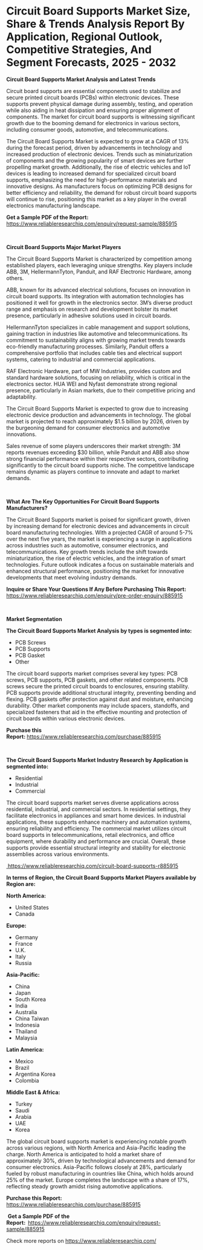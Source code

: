 <p><h1>Circuit Board Supports Market Size, Share & Trends Analysis Report By Application, Regional Outlook, Competitive Strategies, And Segment Forecasts, 2025 - 2032</h1></p><p><strong>Circuit Board Supports Market Analysis and Latest Trends</strong></p>
<p><p>Circuit board supports are essential components used to stabilize and secure printed circuit boards (PCBs) within electronic devices. These supports prevent physical damage during assembly, testing, and operation while also aiding in heat dissipation and ensuring proper alignment of components. The market for circuit board supports is witnessing significant growth due to the booming demand for electronics in various sectors, including consumer goods, automotive, and telecommunications.</p><p>The Circuit Board Supports Market is expected to grow at a CAGR of 13% during the forecast period, driven by advancements in technology and increased production of electronic devices. Trends such as miniaturization of components and the growing popularity of smart devices are further propelling market growth. Additionally, the rise of electric vehicles and IoT devices is leading to increased demand for specialized circuit board supports, emphasizing the need for high-performance materials and innovative designs. As manufacturers focus on optimizing PCB designs for better efficiency and reliability, the demand for robust circuit board supports will continue to rise, positioning this market as a key player in the overall electronics manufacturing landscape.</p></p>
<p><strong>Get a Sample PDF of the Report:&nbsp;</strong> <a href="https://www.reliableresearchiq.com/enquiry/request-sample/885915?utm_campaign=2886&utm_medium=2&utm_source=Github&utm_content=ia&utm_term=10042025&utm_id=circuit-board-supports">https://www.reliableresearchiq.com/enquiry/request-sample/885915</a></p>
<p>&nbsp;</p>
<p><strong>Circuit Board Supports Major Market Players</strong></p>
<p><p>The Circuit Board Supports Market is characterized by competition among established players, each leveraging unique strengths. Key players include ABB, 3M, HellermannTyton, Panduit, and RAF Electronic Hardware, among others.</p><p>ABB, known for its advanced electrical solutions, focuses on innovation in circuit board supports. Its integration with automation technologies has positioned it well for growth in the electronics sector. 3M’s diverse product range and emphasis on research and development bolster its market presence, particularly in adhesive solutions used in circuit boards.</p><p>HellermannTyton specializes in cable management and support solutions, gaining traction in industries like automotive and telecommunications. Its commitment to sustainability aligns with growing market trends towards eco-friendly manufacturing processes. Similarly, Panduit offers a comprehensive portfolio that includes cable ties and electrical support systems, catering to industrial and commercial applications.</p><p>RAF Electronic Hardware, part of MW Industries, provides custom and standard hardware solutions, focusing on reliability, which is critical in the electronics sector. HUA WEI and Nyfast demonstrate strong regional presence, particularly in Asian markets, due to their competitive pricing and adaptability.</p><p>The Circuit Board Supports Market is expected to grow due to increasing electronic device production and advancements in technology. The global market is projected to reach approximately $1.5 billion by 2026, driven by the burgeoning demand for consumer electronics and automotive innovations.</p><p>Sales revenue of some players underscores their market strength: 3M reports revenues exceeding $30 billion, while Panduit and ABB also show strong financial performance within their respective sectors, contributing significantly to the circuit board supports niche. The competitive landscape remains dynamic as players continue to innovate and adapt to market demands.</p></p>
<p>&nbsp;</p>
<p><strong>What Are The Key Opportunities For Circuit Board Supports Manufacturers?</strong></p>
<p><p>The Circuit Board Supports market is poised for significant growth, driven by increasing demand for electronic devices and advancements in circuit board manufacturing technologies. With a projected CAGR of around 5-7% over the next five years, the market is experiencing a surge in applications across industries such as automotive, consumer electronics, and telecommunications. Key growth trends include the shift towards miniaturization, the rise of electric vehicles, and the integration of smart technologies. Future outlook indicates a focus on sustainable materials and enhanced structural performance, positioning the market for innovative developments that meet evolving industry demands.</p></p>
<p><strong>Inquire or Share Your Questions If Any Before Purchasing This Report:</strong> <a href="https://www.reliableresearchiq.com/enquiry/pre-order-enquiry/885915?utm_campaign=2886&utm_medium=2&utm_source=Github&utm_content=ia&utm_term=10042025&utm_id=circuit-board-supports">https://www.reliableresearchiq.com/enquiry/pre-order-enquiry/885915</a></p>
<p>&nbsp;</p>
<p><strong>Market Segmentation</strong></p>
<p><strong>The Circuit Board Supports Market Analysis by types is segmented into:</strong></p>
<p><ul><li>PCB Screws</li><li>PCB Supports</li><li>PCB Gasket</li><li>Other</li></ul></p>
<p><p>The circuit board supports market comprises several key types: PCB screws, PCB supports, PCB gaskets, and other related components. PCB screws secure the printed circuit boards to enclosures, ensuring stability. PCB supports provide additional structural integrity, preventing bending and flexing. PCB gaskets offer protection against dust and moisture, enhancing durability. Other market components may include spacers, standoffs, and specialized fasteners that aid in the effective mounting and protection of circuit boards within various electronic devices.</p></p>
<p><strong>Purchase this Report:&nbsp;</strong><a href="https://www.reliableresearchiq.com/purchase/885915?utm_campaign=2886&utm_medium=2&utm_source=Github&utm_content=ia&utm_term=10042025&utm_id=circuit-board-supports">https://www.reliableresearchiq.com/purchase/885915</a></p>
<p>&nbsp;</p>
<p><strong>The Circuit Board Supports Market Industry Research by Application is segmented into:</strong></p>
<p><ul><li>Residential</li><li>Industrial</li><li>Commercial</li></ul></p>
<p><p>The circuit board supports market serves diverse applications across residential, industrial, and commercial sectors. In residential settings, they facilitate electronics in appliances and smart home devices. In industrial applications, these supports enhance machinery and automation systems, ensuring reliability and efficiency. The commercial market utilizes circuit board supports in telecommunications, retail electronics, and office equipment, where durability and performance are crucial. Overall, these supports provide essential structural integrity and stability for electronic assemblies across various environments.</p></p>
<p><a href="https://www.reliableresearchiq.com/circuit-board-supports-r885915?utm_campaign=2886&utm_medium=2&utm_source=Github&utm_content=ia&utm_term=10042025&utm_id=circuit-board-supports">&nbsp;https://www.reliableresearchiq.com/circuit-board-supports-r885915</a></p>
<p><strong>In terms of Region, the Circuit Board Supports Market Players available by Region are:</strong></p>
<p>
    <p> <strong> North America: </strong>
        <ul>
            <li>United States</li>
            <li>Canada</li>
        </ul>
        </p> 
    <p> <strong> Europe: </strong>
        <ul>
            <li>Germany</li>
            <li>France</li>
            <li>U.K.</li>
            <li>Italy</li>
            <li>Russia</li>
        </ul>
        </p> 
    <p> <strong> Asia-Pacific: </strong>
        <ul>
            <li>China</li>
            <li>Japan</li>
            <li>South Korea</li>
            <li>India</li>
            <li>Australia</li>
            <li>China Taiwan</li>
            <li>Indonesia</li>
            <li>Thailand</li>
            <li>Malaysia</li>
        </ul>
        </p> 
    <p> <strong> Latin America: </strong>
        <ul>
            <li>Mexico</li>
            <li>Brazil</li>
            <li>Argentina Korea</li>
            <li>Colombia</li>
        </ul>
        </p> 
    <p> <strong> Middle East & Africa: </strong>
        <ul>
            <li>Turkey</li>
            <li>Saudi</li>
            <li>Arabia</li>
            <li>UAE</li>
            <li>Korea</li>
        </ul>
    </p>
    </p>
<p><p>The global circuit board supports market is experiencing notable growth across various regions, with North America and Asia-Pacific leading the charge. North America is anticipated to hold a market share of approximately 30%, driven by technological advancements and demand for consumer electronics. Asia-Pacific follows closely at 28%, particularly fueled by robust manufacturing in countries like China, which holds around 25% of the market. Europe completes the landscape with a share of 17%, reflecting steady growth amidst rising automotive applications.</p></p>
<p><strong>Purchase this Report: </strong><a href="https://www.reliableresearchiq.com/purchase/885915?utm_campaign=2886&utm_medium=2&utm_source=Github&utm_content=ia&utm_term=10042025&utm_id=circuit-board-supports">https://www.reliableresearchiq.com/purchase/885915</a></p>
<p>&nbsp;<strong>Get a Sample PDF of the Report:&nbsp;&nbsp;</strong><a href="https://www.reliableresearchiq.com/enquiry/request-sample/885915?utm_campaign=2886&utm_medium=2&utm_source=Github&utm_content=ia&utm_term=10042025&utm_id=circuit-board-supports">https://www.reliableresearchiq.com/enquiry/request-sample/885915</a></p>
<p><strong></strong></p>
<p>Check more reports on <a href="https://www.reliableresearchiq.com/?utm_campaign=2886&utm_medium=2&utm_source=Github&utm_content=ia&utm_term=10042025&utm_id=circuit-board-supports">https://www.reliableresearchiq.com/</a></p>